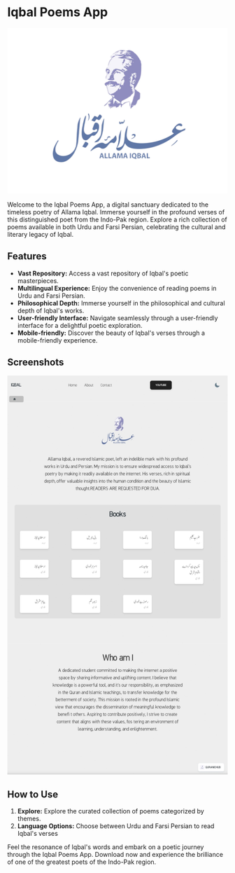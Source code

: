 # Iqbal Poems App

![Iqbal Poems App Logo](https://github.com/Usman-bhat/Iqbal/blob/main/public%2Fimage%2Fiqbal_light.png)

Welcome to the Iqbal Poems App, a digital sanctuary dedicated to the timeless poetry of Allama Iqbal. Immerse yourself in the profound verses of this distinguished poet from the Indo-Pak region. Explore a rich collection of poems available in both Urdu and Farsi Persian, celebrating the cultural and literary legacy of Iqbal.

## Features

- **Vast Repository:** Access a vast repository of Iqbal's poetic masterpieces.
- **Multilingual Experience:** Enjoy the convenience of reading poems in Urdu and Farsi Persian.
- **Philosophical Depth:** Immerse yourself in the philosophical and cultural depth of Iqbal's works.
- **User-friendly Interface:** Navigate seamlessly through a user-friendly interface for a delightful poetic exploration.
- **Mobile-friendly:** Discover the beauty of Iqbal's verses through a mobile-friendly experience.

## Screenshots

![Screenshot 1](https://github.com/Usman-bhat/Iqbal/blob/main/public%2Fimage%2Fhome1.png)

## How to Use


1. **Explore:** Explore the curated collection of poems categorized by themes.
2. **Language Options:** Choose between Urdu and Farsi Persian to read Iqbal's verses

Feel the resonance of Iqbal's words and embark on a poetic journey through the Iqbal Poems App. Download now and experience the brilliance of one of the greatest poets of the Indo-Pak region.
